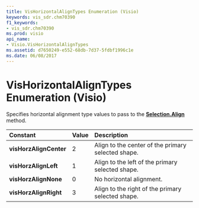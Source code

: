 ```yaml
---
title: VisHorizontalAlignTypes Enumeration (Visio)
keywords: vis_sdr.chm70390
f1_keywords:
- vis_sdr.chm70390
ms.prod: visio
api_name:
- Visio.VisHorizontalAlignTypes
ms.assetid: d7650249-e552-68db-7d37-5fdbf1996c1e
ms.date: 06/08/2017
---
```



# VisHorizontalAlignTypes Enumeration (Visio)

Specifies horizontal alignment type values to pass to the  **[Selection.Align](Visio.Selection.Align.md)** method.



|**Constant**|**Value**|**Description**|
|:-----|:-----|:-----|
| **visHorzAlignCenter**|2|Align to the center of the primary selected shape.|
| **visHorzAlignLeft**|1|Align to the left of the primary selected shape.|
| **visHorzAlignNone**|0|No horizontal alignment.|
| **visHorzAlignRight**|3|Align to the right of the primary selected shape.|

